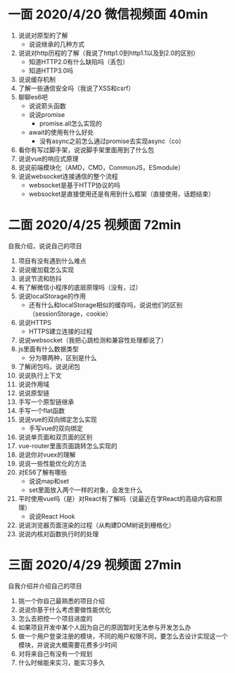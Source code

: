 # 一面  2020/4/20 微信视频面 40min
1. 说说对原型的了解
    * 说说继承的几种方式
2. 说说对http历程的了解（我说了http1.0到http1.1以及到2.0的区别）
    * 知道HTTP2.0有什么缺陷吗（丢包）
    * 知道HTTP3.0吗
3. 说说缓存机制
4. 了解一些通信安全吗（我说了XSS和csrf）
5. 聊聊es6吧
    * 说说箭头函数
    * 说说promise
        * promise.all怎么实现的
    * await的使用有什么好处
        * 没有async之前怎么通过promise去实现async（co）
6. 看你有写过脚手架，说说脚手架里面用到了什么包
7. 说说vue的响应式原理
8. 说说前端模块化（AMD，CMD，CommonJS，ESmodule）
9. 说说websocket连接通信的整个流程
    * websocket是基于HTTP协议的吗
    * websocket是直接使用还是有用到什么框架（直接使用，话题结束）


# 二面 2020/4/25 视频面 72min
自我介绍，说说自己的项目
1. 项目有没有遇到什么难点
2. 说说缓加载怎么实现
3. 说说节流和防抖
4. 有了解微信小程序的底层原理吗（没有，过）
5. 说说localStorage的作用
    * 还有什么和localStorage相似的缓存吗，说说他们的区别（sessionStorage，cookie）
6. 说说HTTPS
    * HTTPS建立连接的过程
7. 说说websocket（我把心跳检测和兼容性处理都说了）
8. js里面有什么数据类型
    * 分为哪两种，区别是什么
9. 了解闭包吗，说说闭包
10. 说说执行上下文
11. 说说作用域
12. 说说原型链
13. 手写一个原型链继承
14. 手写一个flat函数
15. 说说vue的双向绑定怎么实现
    * 手写vue的双向绑定
16. 说说单页面和双页面的区别
17. vue-router里面页面跳转怎么实现的
18. 说说你对vuex的理解
19. 说说一些性能优化的方法
20. 对ES6了解有哪些
    * 说说map和set
    * set里面放入两个一样的对象，会发生什么
21. 平时使用vue吗（是）对React有了解吗（说最近在学React的高级内容和原理）
    * 说说React Hook
22. 说说浏览器页面渲染的过程（从构建DOM树说到栅格化）
23. 说说内核对函数执行时的处理

# 三面 2020/4/29 视频面 27min
自我介绍并介绍自己的项目
1. 挑一个你自己最熟悉的项目介绍
2. 说说你基于什么考虑要做性能优化
3. 怎么去把控一个项目进度的
4. 如果项目开发中某个人因为自己的原因暂时无法参与开发怎么办
5. 做一个用户登录注册的模块，不同的用户权限不同，要怎么去设计实现这一个模块，并说说大概需要花费多少时间
6. 对将来自己有没有一个规划
7. 什么时候能来实习，能实习多久